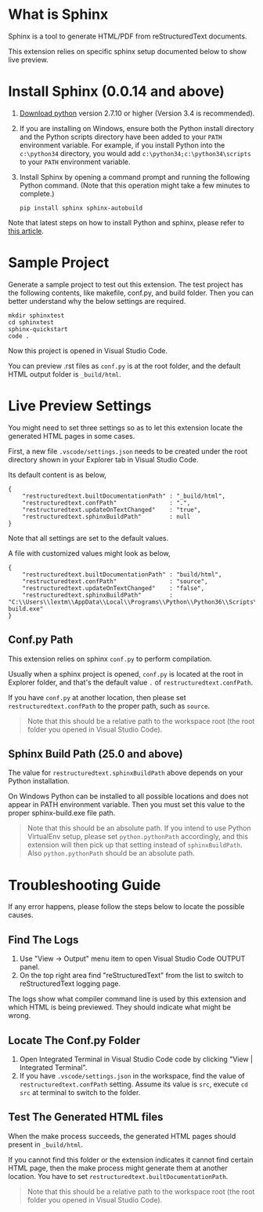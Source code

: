 # What is Sphinx
Sphinx is a tool to generate HTML/PDF from reStructuredText documents.

This extension relies on specific sphinx setup documented below to show live preview.

# Install Sphinx (0.0.14 and above)
1. [Download python](https://www.python.org/downloads/) version 2.7.10 or higher (Version 3.4 is recommended).

2. If you are installing on Windows, ensure both the Python install directory and the Python scripts directory have been added to your `PATH` environment variable. For example, if you install Python into the `c:\python34` directory, you would add `c:\python34;c:\python34\scripts` to your `PATH` environment variable.

3. Install Sphinx by opening a command prompt and running the following Python command. (Note that this operation might take a few minutes to complete.)

    ```pip install sphinx sphinx-autobuild```

Note that latest steps on how to install Python and sphinx, please refer to [this article](https://docs.readthedocs.io/en/latest/getting_started.html#in-rst).

# Sample Project
Generate a sample project to test out this extension. The test project has the following contents, like makefile, conf.py, and build folder. 
Then you can better understand why the below settings are required.

```
mkdir sphinxtest
cd sphinxtest
sphinx-quickstart
code .
```
Now this project is opened in Visual Studio Code.

You can preview .rst files as `conf.py` is at the root folder, and the default HTML output folder is `_build/html`.

# Live Preview Settings
You might need to set three settings so as to let this extension locate the generated HTML pages in some cases.

First, a new file `.vscode/settings.json` needs to be created under the root directory shown in your Explorer tab in Visual Studio Code.

Its default content is as below,
```
{
    "restructuredtext.builtDocumentationPath" : "_build/html",
    "restructuredtext.confPath"               : ".",
    "restructuredtext.updateOnTextChanged"    : "true",
    "restructuredtext.sphinxBuildPath"        : null
}
```
Note that all settings are set to the default values. 

A file with customized values might look as below,
```
{
    "restructuredtext.builtDocumentationPath" : "build/html",
    "restructuredtext.confPath"               : "source",
    "restructuredtext.updateOnTextChanged"    : "false",
    "restructuredtext.sphinxBuildPath"        : "C:\\Users\\lextm\\AppData\\Local\\Programs\\Python\\Python36\\Scripts\\sphinx-build.exe"
}
```

## Conf.py Path
This extension relies on sphinx `conf.py` to perform compilation. 

Usually when a sphinx project is opened, `conf.py` is located at the root in Explorer folder, and that's the default value ```.``` of `restructuredtext.confPath`.

If you have `conf.py` at another location, then please set `restructuredtext.confPath` to the proper path, such as ```source```.

> Note that this should be a relative path to the workspace root (the root folder you opened in Visual Studio Code).

## Sphinx Build Path (25.0 and above)
The value for `restructuredtext.sphinxBuildPath` above depends on your Python installation.

On Windows Python can be installed to all possible locations and does not appear in PATH environment variable. Then you must set this value to the proper sphinx-build.exe file path.

> Note that this should be an absolute path.
> If you intend to use Python VirtualEnv setup, please set `python.pythonPath` accordingly, and this extension will then pick up that setting instead of `sphinxBuildPath`. Also `python.pythonPath` should be an absolute path.

# Troubleshooting Guide
If any error happens, please follow the steps below to locate the possible causes.

## Find The Logs
1. Use "View -> Output" menu item to open Visual Studio Code OUTPUT panel.
1. On the top right area find "reStructuredText" from the list to switch to reStructuredText logging page.

The logs show what compiler command line is used by this extension and which HTML is being previewed. They should indicate what might be wrong.

## Locate The Conf.py Folder
1. Open Integrated Terminal in Visual Studio Code code by clicking "View | Integrated Terminal".
1. If you have `.vscode/settings.json` in the workspace, find the value of `restructuredtext.confPath` setting. 
Assume its value is `src`, execute `cd src` at terminal to switch to the folder.

## Test The Generated HTML files
When the make process succeeds, the generated HTML pages should present in `_build/html`.

If you cannot find this folder or the extension indicates it cannot find certain HTML page, then the make process might 
generate them at another location. You have to set `restructuredtext.builtDocumentationPath`.

> Note that this should be a relative path to the workspace root (the root folder you opened in Visual Studio Code).
